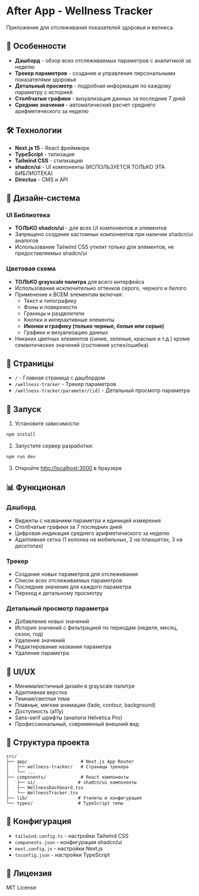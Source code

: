 # After App - Wellness Tracker

Приложение для отслеживания показателей здоровья и велнеса.

## 🚀 Особенности

- **Дашборд** - обзор всех отслеживаемых параметров с аналитикой за неделю
- **Трекер параметров** - создание и управление персональными показателями здоровья
- **Детальный просмотр** - подробная информация по каждому параметру с историей
- **Столбчатые графики** - визуализация данных за последние 7 дней
- **Средние значения** - автоматический расчет среднего арифметического за неделю

## 🛠️ Технологии

- **Next.js 15** - React фреймворк
- **TypeScript** - типизация
- **Tailwind CSS** - стилизация
- **shadcn/ui** - UI компоненты (ИСПОЛЬЗУЕТСЯ ТОЛЬКО ЭТА БИБЛИОТЕКА)
- **Directus** - CMS и API

## 🎨 Дизайн-система

### UI Библиотека
- **ТОЛЬКО shadcn/ui** - для всех UI компонентов и элементов
- Запрещено создание кастомных компонентов при наличии shadcn/ui аналогов
- Использование Tailwind CSS утилит только для элементов, не предоставляемых shadcn/ui

### Цветовая схема
- **ТОЛЬКО grayscale палитра** для всего интерфейса
- Использование исключительно оттенков серого, черного и белого
- Применение к ВСЕМ элементам включая:
  - Текст и типографику
  - Фоны и поверхности
  - Границы и разделители
  - Кнопки и интерактивные элементы
  - **Иконки и графику (только черные, белые или серые)**
  - Графики и визуализацию данных
- Никаких цветных элементов (синие, зеленые, красные и т.д.) кроме семантических значений (состояния успех/ошибка)

## 📱 Страницы

- `/` - Главная страница с дашбордом
- `/wellness-tracker` - Трекер параметров
- `/wellness-tracker/parameter/[id]` - Детальный просмотр параметра

## 🚀 Запуск

1. Установите зависимости:
```bash
npm install
```

2. Запустите сервер разработки:
```bash
npm run dev
```

3. Откройте [http://localhost:3000](http://localhost:3000) в браузере

## 📊 Функционал

### Дашборд
- Виджеты с названием параметра и единицей измерения
- Столбчатые графики за 7 последних дней
- Цифровая индикация среднего арифметического за неделю
- Адаптивная сетка (1 колонка на мобильных, 2 на планшетах, 3 на десктопах)

### Трекер
- Создание новых параметров для отслеживания
- Список всех отслеживаемых параметров
- Последние значения для каждого параметра
- Переход к детальному просмотру

### Детальный просмотр параметра
- Добавление новых значений
- История значений с фильтрацией по периодам (неделя, месяц, сезон, год)
- Удаление значений
- Редактирование названия параметра
- Удаление параметра

## 🎨 UI/UX

- Минималистичный дизайн в grayscale палитре
- Адаптивная верстка
- Темная/светлая тема
- Плавные, мягкие анимации (fade, contour, background)
- Доступность (a11y)
- Sans-serif шрифты (аналоги Helvetica Pro)
- Профессиональный, современный внешний вид

## 📁 Структура проекта

```
src/
├── app/                    # Next.js App Router
│   ├── wellness-tracker/   # Страницы трекера
│   └── ...
├── components/             # React компоненты
│   ├── ui/                # shadcn/ui компоненты
│   ├── WellnessDashboard.tsx
│   └── WellnessTracker.tsx
├── lib/                   # Утилиты и конфигурация
└── types/                 # TypeScript типы
```

## 🔧 Конфигурация

- `tailwind.config.ts` - настройки Tailwind CSS
- `components.json` - конфигурация shadcn/ui
- `next.config.js` - настройки Next.js
- `tsconfig.json` - настройки TypeScript

## 📝 Лицензия

MIT License
